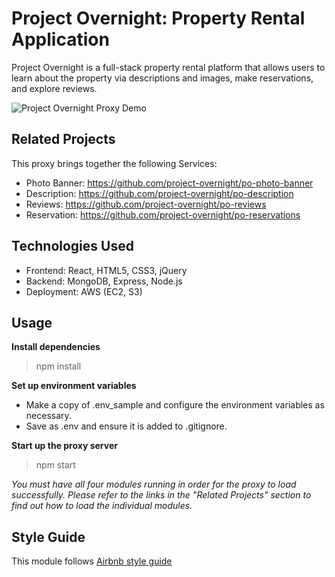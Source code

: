 # Project Overnight: Property Rental Application

Project Overnight is a full-stack property rental platform that allows users to learn about the property via descriptions and images, make reservations, and explore reviews.

![Project Overnight Proxy Demo](demo.gif)

## Related Projects

This proxy brings together the following Services:
  - Photo Banner: https://github.com/project-overnight/po-photo-banner
  - Description: https://github.com/project-overnight/po-description
  - Reviews: https://github.com/project-overnight/po-reviews
  - Reservation: https://github.com/project-overnight/po-reservations

## Technologies Used

  - Frontend: React, HTML5, CSS3, jQuery
  - Backend: MongoDB, Express, Node.js
  - Deployment: AWS (EC2, S3)

## Usage

**Install dependencies**
> npm install

**Set up environment variables**
- Make a copy of .env_sample and configure the environment variables as necessary.
- Save as .env and ensure it is added to .gitignore.

**Start up the proxy server**
> npm start

*You must have all four modules running in order for the proxy to load successfully. Please refer to the links in the "Related Projects" section to find out how to load the individual modules.*

## Style Guide
This module follows [Airbnb style guide](https://github.com/airbnb/javascript)
